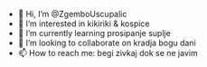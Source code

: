 - 👋 Hi, I’m @ZgemboUscupalic
- 👀 I’m interested in kikiriki & kospice
- 🌱 I’m currently learning prosipanje suplje
- 💞️ I’m looking to collaborate on kradja bogu dani
- 📫 How to reach me: begi zivkaj dok se ne javim

<!---
ZgemboUscupalic/ZgemboUscupalic is a ✨ special ✨ repository because its `README.md` (this file) appears on your GitHub profile.
You can click the Preview link to take a look at your changes.
--->

